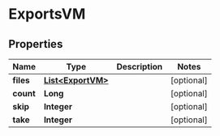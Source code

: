 

# ExportsVM


## Properties

| Name | Type | Description | Notes |
|------------ | ------------- | ------------- | -------------|
|**files** | [**List&lt;ExportVM&gt;**](ExportVM.md) |  |  [optional] |
|**count** | **Long** |  |  [optional] |
|**skip** | **Integer** |  |  [optional] |
|**take** | **Integer** |  |  [optional] |



